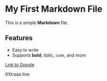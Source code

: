 # My First Markdown File
This is a simple **Markdown** file.

## Features
- Easy to write
- Supports **bold**, *italic*, `code`, and more

[Link to Google](https://www.google.com)


XXtraaa line
